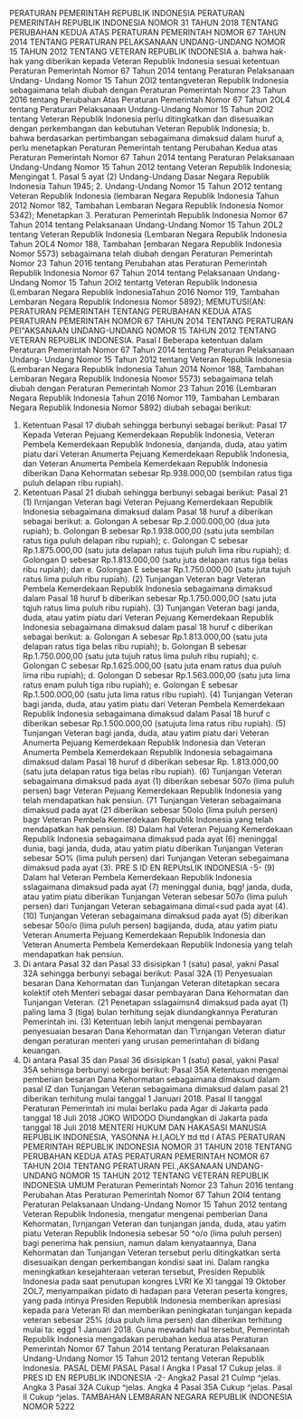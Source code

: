 PERATURAN PEMERINTAH REPUBLIK INDONESIA PERATURAN PEMERINTAH REPUBLIK INDONESIA NOMOR 31 TAHUN 2018 TENTANG PERUBAHAN KEDUA ATAS PERATURAN PEMERINTAH NOMOR 67 TAHUN 2014 TENTANG PERATURAN PELAKSANAAN UNDANG-UNDANG NOMOR 15 TAHUN 2012 TENTANG VETERAN REPUBLIK INDONESIA a. bahwa hak-hak yang diberikan kepada Veteran Republik Indonesia sesuai ketentuan Peraturan Pemerintah Nomor 67 Tahun 2014 tentang Peraturan Pelaksanaan Undang- Undang Nomor 15 Tahun 2Ol2 tentangveteran Republik Indonesia sebagaimana telah diubah dengan Peraturan Pemerintah Nomor 23 Tahun 2016 tentang Perubahan Atas Peraturan Pemerintah Nomor 67 Tahun 2OL4 tentang Peraturan Pelaksanaan Undang-Undang Nomor 15 Tahun 2Ol2 tentang Veteran Republik Indonesia perlu ditingkatkan dan disesuaikan dengan perkembangan dan kebutuhan Veteran Republik Indonesia;
b. bahwa berdasarkan pertimbangan sebagaimana dimaksud dalam huruf a, perlu menetapkan Peraturan Pemerintah tentang Perubahan Kedua atas Peraturan Pemerintah Nomor 67 Tahun 2014 tentang Peraturan Pelaksanaan Undang-Undang Nomor 15 Tahun 2012 tentang Veteran Republik Indonesia; Mengingat 1. Pasal 5 ayat (2) Undang-Undang Dasar Negara Republik Indonesia Tahun 1945;
2. Undang-Undang Nomor 15 Tahun 2O12 tentang Veteran Republik Indonesia (lembaran Negara Republik Indonesia Tahun 2012 Nomor 182, Tambahan Lembaran Negara Republik Indonesia Nomor 5342); Menetapkan 3. Peraturan Pemerintah Republik Indonesia Nomor 67 Tahun 2014 tentang Pelaksanaan Undang-Undang Nomor 15 Tahun 2OL2 tentang Veteran Republik Indonesia (Lembaran Negara Republik Indonesia Tahun 2OL4 Nomor 188, Tambahan [embaran Negara Republik Indonesia Nomor 5573) sebagaimana telah diubah dengan Peraturan Pemerintah Nomor 23 Tahun 2016 tentang Perubahan atas Peraturan Pemerintah Republik Indonesia Nomor 67 Tahun 2014 tentang Pelaksanaan Undang-Undang Nomor 15 Tahun 2Ol2 tentartg Veteran Republik Indonesia (Lembaran Negara Republik IndonesiaTahun 2016 Nomor 119, Tambahan Lembaran Negara Republik Indonesia Nomor 5892); MEMUTUSI(AN: PERATURAN PEMERINTAH TENTANG PERUBAHAN KEDUA ATAS PERATURAN PEMERINTAH NOMOR 67 TAHUN 2014 TENTANG PERATURAN PEI"AKSANAAN UNDANG-UNDANG NOMOR 15 TAHUN 2012 TENTANG VETERAN REPUBLIK INDONESIA.
Pasal I
Beberapa ketentuan dalam Peraturan Pemerintah Nomor 67 Tahun 2014 tentang Peraturan Pelaksanaan Undang- Undang Nomor 15 Tahun 2012 tentang Veteran Republik Indonesia (Lembaran Negara Republik Indonesia Tahun 2014 Nomor 188, Tambahan Lembaran Negara Republik Indonesia Nomor 5573) sebagaimana telah diubah dengan Peraturan Pemerintah Nomor 23 Tahun 2016 (Lembaran Negara Republik Indonesia Tahun 2016 Nomor 119, Tambahan Lembaran Negara Republik Indonesia Nomor 5892) diubah sebagai berikut:
1. Ketentuan Pasal 17 diubah sehingga berbunyi sebagai berikut: Pasal 17 Kepada Veteran Pejuang Kemerdekaan Republik Indonesia, Veteran Pembela Kemerdekaan Republik Indonesia, danjanda, duda, atau yatim piatu dari Veteran Anumerta Pejuang Kemerdekaan Republik Indonesia, dan Veteran Anumerta Pembela Kemerdekaan Republik Indonesia diberikan Dana Kehormatan sebesar Rp.938.000,00 (sembilan ratus tiga puluh delapan ribu rupiah).
2. Ketentuan Pasal 21 diubah sehingga berbunyi sebagai berikut: Pasal 21 (1) I\rnjangan Veteran bagi Veteran Pejuang Kemerdekaan Republik Indonesia sebagaimana dimaksud dalam Pasal 18 huruf a diberikan sebagai berikut:
a. Golongan A sebesar Rp.2.000.000,00 (dua juta rupiah);
b. Golongan B sebesar Rp.1.938.000,00 (satu juta sembilan ratus tiga puluh delapan ribu rupiah);
c. Golongan C sebesar Rp.1.875.000,00 (satu juta delapan ratus tujuh puluh lima ribu rupiah);
d. Golongan D sebesar Rp.1.813.000,00 (satu juta delapan ratus tiga belas ribu rupiah); dan
e. Golongan E sebesar Rp.1.750.000,00 (satu juta tujuh ratus lima puluh ribu rupiah). (2) Tunjangan Veteran bagr Veteran Pembela Kemerdekaan Republik Indonesia sebagaimana dimaksud dalam Pasal 18 huruf b diberikan sebesar Rp.1.750.000,0O (satu juta tqjuh ratus lima puluh ribu rupiah). (3) Tunjangan Veteran bagi janda, duda, atau yatim piatu dari Veteran Pejuang Kemerdekaan Republik Indonesia sebagaimana dimaksud dalam pasal 18 huruf c diberikan sebagai berikut:
a. Golongan A sebesar Rp.1.813.000,00 (satu juta delapan ratus tiga belas ribu rupiah);
b. Golongan B sebesar Rp.1.750.000,00 (satu juta tujuh ratus lima puluh ribu rupiah);
c. Golongan C sebesar Rp.1.625.000,00 (satu juta enam ratus dua puluh lima ribu rupiah);
d. Golongan D sebesar Rp.1.563.000,00 (satu juta lima ratus enam puluh tiga ribu rupiah);
e. Golongan E sebesar Rp.1.500.0O0,00 (satu juta lima ratus ribu rupiah). (4) Tunjangan Veteran bagi janda, duda, atau yatim piatu dari Veteran Pembela Kemerdekaan Republik Indonesia sebagaimana dimaksud dalam Pasal 18 huruf c diberikan sebesar Rp.1.500.000,00 (satujuta lima ratus ribu rupiah). (5) Tunjangan Veteran bagi janda, duda, atau yatim piatu dari Veteran Anumerta Pejuang Kemerdekaan Republik Indonesia dan Veteran Anumerta Pembela Kemerdekaan Republik Indonesia sebagaimana dimaksud dalam Pasal 18 huruf d diberikan sebesar Rp. 1.813.000,00 (satu juta delapan ratus tiga belas ribu rupiah). (6) Tunjangan Veteran sebagaimana dimaksud pada ayat (1) diberikan sebesar 507o (lima puluh persen) bagr Veteran Pejuang Kemerdekaan Republik Indonesia yang telah mendapatkan hak pensiun. (71 Tunjangan Veteran sebagaimana dimaksud pada ayat (21 diberikan sebesar 50olo (lima puluh persen) bagr Veteran Pembela Kemerdekaan Republik Indonesia yang telah mendapatkan hak pensiun. (8) Dalam hal Veteran Pejuang Kemerdekaan Republik Indonesia sebagaimana dimaksud pada ayat (6) meninggal dunia, bagi janda, duda, atau yatim piatu diberikan Tunjangan Veteran sebesar 5O% (lima puluh persen) dari Tunjangan Veteran sebegaimana dimaksud pada ayat (3). PRE S ID EN REPUtsLIK INDONESIA -5- (9) Dalam hal Veteran Pembela Kemerdekaan Republik Indonesia sslagaimana dimaksud pada ayat (7) meninggal dunia, bqg! janda, duda, atau yatim piatu diberikan Tunjangan Veteran sebesar 507o (lima puluh persen) dari Tunjangan Veteran sebagaimana dimal<sud pada ayat (4). (10) Tunjangan Veteran sebagaimana dimaksud pada ayat (5) diberikan sebesar 50o/o (lima puluh persen) bagijanda, duda, atau yatim piatu Veteran Anumerta Pejuang Kemerdekaan Republik Indonesia dan Veteran Anumerta Pembela Kemerdekaan Republik Indonesia yang telah mendapatkan hak pensiun.
3. Di antara Pasal 32 dan Pasal 33 disisipkan 1 (satu) pasal, yakni Pasal 32A sehingga berbunyi sebagai berikut: Pasal 32A (1) Penyesuaian besaran Dana Kehormatan dan Tunjangan Veteran ditetapkan secara kolektif oteh Menteri sebagai dasar pembayaran Dana Kehormatan dan Tunjangan Veteran. (21 Penetapan sslagaimsn4 dimaksud pada ayat (1) paling lama 3 (tiga) bulan terhitung sejak diundangkannya Peraturan Pemerintah ini. (3) Ketentuan lebih lanjut mengenai pembayaran penyesuaian besaran Dana Kehormatan dan T\rnjangan Veteran diatur dengan peraturan menteri yang urusan pemerintahan di bidang keuangan.
4. Di antara Pasal 35 dan Pasal 36 disisipkan 1 (satu) pasal, yakni Pasal 35A sehinsga berbunyi sebrgai berikut: Pasal 35A Ketentuan mengenai pemberian besaran Dana Kehormatan sebagaimana dimaksud dalam pasal lZ dan Tunjangan Veteran sebagaimana dimaksud dalam pasal 21 diberikan terhitung mulai tanggal 1 Januari 2018.
Pasal II
tanggal Peraturan Pemerintah ini mulai berlaku pada Agar di Jakarta pada tanggal 18 Juli 2018 JOKO WIDODO Diundangkan di Jakarta pada tanggal 18 Juli 2018 MENTERI HUKUM DAN HAKASASI MANUSIA REPUBLIK INDONESIA, YASONNA H.I,AOLY ttd ttd I ATAS PERATURAN PEMERINTAH REPUBLIK INDONESIA NOMOR 31 TAHUN 2018 TENTANG PERUBAHAN KEDUA ATAS PERATURAN PEMERINTAH NOMOR 67 TAHUN 2OI4 TENTANG PERATURAN PEI.,AKSANAAN UNDANG-UNDANG NOMOR 15 TAHUN 2012 TENTANG VETERAN REPUBLIK INDONESIA UMUM Peraturan Pemerintah Nomor 23 Tahun 2016 tentang Perubahan Atas Peraturan Pemerintah Nomor 67 Tahun 2Ol4 tentang Peraturan Pelaksanaan Undang-Undang Nomor 15 Tahun 2012 tentang Veteran Republik Indonesia, mengatur mengenai pemberian Dana Kehormatan, I\rnjangan Veteran dan tunjangan janda, duda, atau yatim piatu Veteran Republik Indonesia sebesar 50 ^o/o (lima puluh persen) bagi penerima hak pensiun, namun dalam kenyataannya, Dana Kehormatan dan Tunjangan Veteran tersebut perlu ditingkatkan serta disesuaikan dengan perkembangan kondisi saat ini. Dalam rangka meningkatkan kesejahteraan veteran tersebut, Presiden Republik Indonesia pada saat penutupan kongres LVRI Ke XI tanggal 19 Oktober 2OL7, menyampaikan pidato di hadapan para Veteran peserta kongres, yang pada intinya Presiden Republik Indonesia memberikan apresiasi kepada para Veteran RI dan memberikan peningkatan tunjangan kepada veteran sebesar 25% (dua puluh lima persen) dan diberikan terhitung mulai ta: eggd 1 Januari 2018. Guna mewadahi hal tersebut, Pemerintah Republik Indonesia mengadakan perubahan kedua atas Peraturan Pemerintah Nomor 67 Tahun 2014 tentang Peraturan Pelaksanaan Undang-Undang Nomor 15 Tahun 2012 tentang Veteran Republik Indonesia. PASAL DEMI PASAL Pasal I Angka I
Pasal 17
Cukup jelas. il PRES ID EN REPUBLIK INDONESIA -2- Angka2
Pasal 21
Culmp ^jelas. Angka 3
Pasal 32A
Cukup ^jelas. Angka 4
Pasal 35A
Cukup ^jelas.
Pasal II
Cukup ^jelas. TAMBAHAN LEMBARAN NEGARA REPUBLIK INDONESIA NOMOR 5222